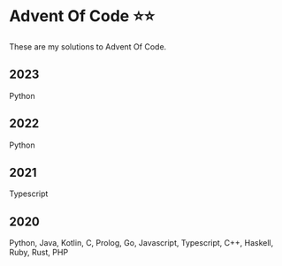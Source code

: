 # Advent Of Code ⭐⭐

These are my solutions to Advent Of Code.

## 2023

Python

## 2022

Python

## 2021

Typescript

## 2020

Python, Java, Kotlin, C, Prolog, Go, Javascript, Typescript, C++, Haskell, Ruby, Rust, PHP